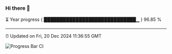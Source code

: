 ### Hi there 👋

⏳ Year progress { █████████████████████████████▁ } 96.85 %

---

⏰ Updated on Fri, 20 Dec 2024 11:36:55 GMT

![Progress Bar CI](https://github.com/IshwaranRudhara/GIT-ACTION/workflows/Progress%20Bar%20CI/badge.svg)
